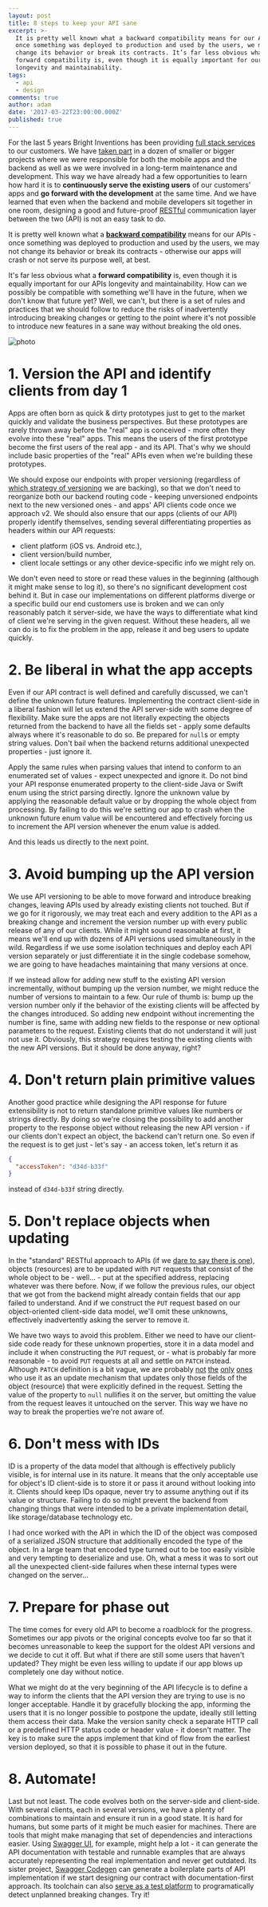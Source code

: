 ```yaml
---
layout: post
title: 8 steps to keep your API sane
excerpt: >-
  It is pretty well known what a backward compatibility means for our APIs -
  once something was deployed to production and used by the users, we may not
  change its behavior or break its contracts. It’s far less obvious what a
  forward compatibility is, even though it is equally important for our APIs
  longevity and maintainability.
tags:
  - api
  - design
comments: true
author: adam
date: '2017-03-22T23:00:00.000Z'
published: true
---
```


For the last 5 years Bright Inventions has been providing [full stack services](http://brightinventions.pl/services/) to our customers. We have [taken part](http://brightinventions.pl/projects/) in a dozen of smaller or bigger projects where we were responsible for both the mobile apps and the backend as well as we were involved in a long-term maintenance and development. This way we have already had a few opportunities to learn how hard it is to **continuously serve the existing users** of our customers' apps and **go forward with the development** at the same time. And we have learned that even when the backend and mobile developers sit together in one room, designing a good and future-proof [RESTful](https://en.wikipedia.org/wiki/Representational_state_transfer) communication layer between the two (API) is not an easy task to do.

It is pretty well known what a **[backward compatibility](https://www.garfieldtech.com/blog/backward-compatibility)** means for our APIs - once something was deployed to production and used by the users, we may not change its behavior or break its contracts - otherwise our apps will crash or not serve its purpose well, at best. 

It's far less obvious what a **forward compatibility** is, even though it is equally important for our APIs longevity and maintainability. How can we possibly be compatible with something we'll have in the future, when we don't know that future yet? Well, we can't, but there is a set of rules and practices that we should follow to reduce the risks of inadvertently introducing breaking changes or getting to the point where it's not possible to introduce new features in a sane way without breaking the old ones. 

![photo](/images/woman-hand-smartphone-desk.jpg)

1\. Version the API and identify clients from day 1
====

Apps are often born as quick & dirty prototypes just to get to the market quickly and validate the business perspectives. But these prototypes are rarely thrown away before the "real" app is conceived - more often they evolve into these "real" apps. This means the users of the first prototype become the first users of the real app - and its API. That's why we should include basic properties of the "real" APIs even when we're building these prototypes. 

We should expose our endpoints with proper versioning (regardless of [which strategy of versioning](https://www.troyhunt.com/your-api-versioning-is-wrong-which-is/) we are backing), so that we don't need to reorganize both our backend routing code - keeping unversioned endpoints next to the new versioned ones - and apps' API clients code once we approach v2. We should also ensure that our apps (clients of our API) properly identify themselves, sending several differentiating properties as headers within our API requests:
* client platform (iOS vs. Android etc.),
* client version/build number,
* client locale settings or any other device-specific info we might rely on.

We don't even need to store or read these values in the beginning (although it might make sense to log it), so there's no significant development cost behind it. But in case our implementations on different platforms diverge or a specific build our end customers use is broken and we can only reasonably patch it server-side, we have the ways to differentiate what kind of client we're serving in the given request. Without these headers, all we can do is to fix the problem in the app, release it and beg users to update quickly.

2\. Be liberal in what the app accepts
====

Even if our API contract is well defined and carefully discussed, we can't define the unknown future features. Implementing the contract client-side in a liberal fashion will let us extend the API server-side with some degree of flexibility. Make sure the apps are not literally expecting the objects returned from the backend to have all the fields set - apply some defaults always where it's reasonable to do so. Be prepared for `null`s or empty string values. Don't bail when the backend returns additional unexpected properties - just ignore it. 

Apply the same rules when parsing values that intend to conform to an enumerated set of values - expect unexpected and ignore it. Do not bind your API response enumerated property to the client-side Java or Swift enum using the strict parsing directly. Ignore the unknown value by applying the reasonable default value or by dropping the whole object from processing. By failing to do this we're setting our app to crash when the unknown future enum value will be encountered and effectively forcing us to increment the API version whenever the enum value is added. 

And this leads us directly to the next point.

3\. Avoid bumping up the API version
====

We use API versioning to be able to move forward and introduce breaking changes, leaving APIs used by already existing clients not touched. But if we go for it rigorously, we may treat each and every addition to the API as a breaking change and increment the version number up with every public release of any of our clients. While it might sound reasonable at first, it means we'll end up with dozens of API versions used simultaneously in the wild. Regardless if we use some isolation techniques and deploy each API version separately or just differentiate it in the single codebase somehow, we are going to have headaches maintaining that many versions at once.

If we instead allow for adding new stuff to the existing API version incrementally, without bumping up the version number, we might reduce the number of versions to maintain to a few. Our rule of thumb is: bump up the version number only if the behavior of the existing clients will be affected by the changes introduced. So adding new endpoint without incrementing the number is fine, same with adding new fields to the response or new optional parameters to the request. Existing clients that do not understand it will just not use it. Obviously, this strategy requires testing the existing clients with the new API versions. But it should be done anyway, right?

4\. Don't return plain primitive values
====

Another good practice while designing the API response for future extensibility is not to return standalone primitive values like numbers or strings directly. By doing so we're closing the possibility to add another property to the response object without releasing the new API version - if our clients don't expect an object, the backend can't return one. So even if the request is to get just - let's say - an access token, let's return it as 

```json
{
  "accessToken": "d34d-b33f"
}
```

instead of `d34d-b33f` string directly.

5\. Don't replace objects when updating
====

In the "standard" RESTful approach to APIs (if we [dare to say there is one](http://stackoverflow.com/questions/671118/what-exactly-is-restful-programming)), objects (resources) are to be updated with `PUT` requests that consist of the whole object to be - well... - put at the specified address, replacing whatever was there before. Now, if we follow the previous rules, our object that we got from the backend might already contain fields that our app failed to understand. And if we construct the `PUT` request based on our object-oriented client-side data model, we'll omit these unknowns, effectively inadvertently asking the server to remove it.

We have two ways to avoid this problem. Either we need to have our client-side code ready for these unknown properties, store it in a data model and include it when constructing the `PUT` request, or - what is probably far more reasonable - to avoid `PUT` requests at all and settle on `PATCH` instead. Although `PATCH` definition is a bit vague, we are probably [not](https://www.drupal.org/docs/8/core/modules/rest/4-patch-for-updating-content-entities) [the](http://stackoverflow.com/questions/28459418/rest-api-put-vs-patch-with-real-life-examples) [only](https://blogs.sap.com/2013/01/30/simplify-change-operations-using-patch/) [ones](http://stackoverflow.com/questions/19414979/how-do-you-indicate-request-the-deletion-of-an-object-property-in-a-rest-patch) who use it as an update mechanism that updates only those fields of the object (resource) that were explicitly defined in the request. Setting the value of the property to `null` nullifies it on the server, but omitting the value from the request leaves it untouched on the server. This way we have no way to break the properties we're not aware of.

6\. Don't mess with IDs
====

ID is a property of the data model that although is effectively publicly visible, is for internal use in its nature. It means that the only acceptable use for object's ID client-side is to store it or pass it around without looking into it. Clients should keep IDs opaque, never try to assume anything out if its value or structure. Failing to do so might prevent the backend from changing things that were intended to be a private implementation detail, like storage/database technology etc.

I had once worked with the API in which the ID of the object was composed of a serialized JSON structure that additionally encoded the type of the object. In a large team that encoded type turned out to be too easily visible and very tempting to deserialize and use. Oh, what a mess it was to sort out all the unexpected client-side failures when these internal types were changed on the server...

7\. Prepare for phase out
====

The time comes for every old API to become a roadblock for the progress. Sometimes our app pivots or the original concepts evolve too far so that it becomes unreasonable to keep the support for the oldest API versions and we decide to cut it off. But what if there are still some users that haven't updated? They might be even less willing to update if our app blows up completely one day without notice.

What we might do at the very beginning of the API lifecycle is to define a way to inform the clients that the API version they are trying to use is no longer acceptable. Handle it by gracefully blocking the app, informing the users that it is no longer possible to postpone the update, ideally still letting them access their data. Make the version sanity check a separate HTTP call or a predefined HTTP status code or header value - it doesn't matter. The key is to make sure the apps implement that kind of flow from the earliest version deployed, so that it is possible to phase it out in the future.

8\. Automate!
====

Last but not least. The code evolves both on the server-side and client-side. With several clients, each in several versions, we have a plenty of combinations to maintain and ensure it run in a good state. It is hard for humans, but some parts of it might be much easier for machines. There are tools that might make managing that set of dependencies and interactions easier. Using [Swagger UI](http://swagger.io/swagger-ui/), for example, might help a lot - it can generate the API documentation with testable and runnable examples that are always accurately representing the real implementation and never get outdated. Its sister project, [Swagger Codegen](http://swagger.io/swagger-codegen/) can generate a boilerplate parts of API implementation if we start designing our contract with documentation-first approach. Its toolchain can also [serve as a test platform](http://swagger.io/using-swagger-to-detect-breaking-api-changes/) to programatically detect unplanned breaking changes. Try it!
